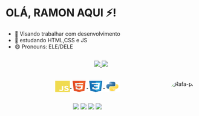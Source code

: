 # OLÁ, RAMON AQUI ⚡!
- 🔭 Visando trabalhar com desenvolvimento
- 🌱 estudando HTML,CSS e JS
- 😄 Pronouns: ELE/DELE

##
<div align="center">
  <a href="https://github.com/rXavier-L">
  <img height="160em" src="https://github-readme-stats.vercel.app/api?username=rXavier-L&show_icons=true&theme=react&include_all_commits=true&count_private=true"/>
  <img height="160em" src="https://github-readme-stats.vercel.app/api/top-langs/?username=rXavier-L&layout=compact&langs_count=7&theme=react"/>
</div>
  <br>
  <div  align="center"> 
<div style="display: inline_block"><br>
 <img align="center" alt="Xavier-Js" height="30" width="40" src="https://raw.githubusercontent.com/devicons/devicon/master/icons/javascript/javascript-plain.svg">
 <img align="center" alt="Xavier-HTML" height="30" width="40" src="https://raw.githubusercontent.com/devicons/devicon/master/icons/html5/html5-original.svg">
 <img align="center" alt="Xavier-CSS" height="30" width="40" src="https://raw.githubusercontent.com/devicons/devicon/master/icons/css3/css3-original.svg">
 <img align="center" alt="Xavier-Python" height="30" width="40" src="https://raw.githubusercontent.com/devicons/devicon/master/icons/python/python-original.svg">
    <img align="right" alt="Rafa-pic" height="200" style="border-radius:50px;"
         src="https://media.giphy.com/media/tDFuZ1Pq8bCxxD59bR/giphy.gif">
  </div>
  
  ##
  
  <div>
    <a href="https://www.instagram.com/x_de_cha/" target="_blank"><img src="https://img.shields.io/badge/-Instagram-%23E4405F?style=for-the-badge&logo=instagram&logoColor=white" target="_blank"></a>
   <a href="https://discord.gg/ZwmG39Sa" target="_blank"><img src="https://img.shields.io/badge/Discord-7289DA?style=for-the-badge&logo=discord&logoColor=white" target="_blank"></a> 
   <a href = "mailto:contato=ramonxavierleal@gmail.com"><img src="https://img.shields.io/badge/-Gmail-%23333?style=for-the-badge&logo=gmail&logoColor=white" target="_blank"></a>
   <a href="https://www.linkedin.com/in/ramon-xavier-8a4248229/" target="_blank"><img src="https://img.shields.io/badge/-LinkedIn-%230077B5?style=for-the-badge&logo=linkedin&logoColor=white" target="_blank"></a>
    

    
  </div>
